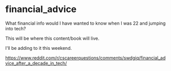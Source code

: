 # financial_advice
What financial info would I have wanted to know when I was 22 and jumping into tech?

This will be where this content/book will live. 

I'll be adding to it this weekend.

https://www.reddit.com/r/cscareerquestions/comments/swdgiq/financial_advice_after_a_decade_in_tech/
